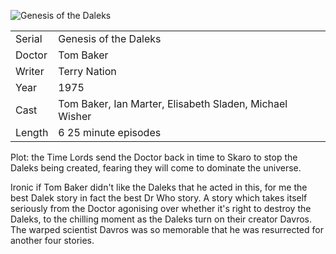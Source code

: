 ![Genesis of the Daleks](genesis_daleks.jpg)

| | |
|-|-|
Serial|Genesis of the Daleks
Doctor|Tom Baker
Writer|Terry Nation
Year|1975
Cast|Tom Baker, Ian Marter, Elisabeth Sladen, Michael Wisher
Length|6 25 minute episodes

Plot: the Time Lords send the Doctor back in
time to Skaro to stop the Daleks being created,
fearing they will come to dominate the universe.

Ironic if Tom Baker didn't like the Daleks that he
acted in this, for me the best Dalek story in fact the
best Dr Who story.  A story which takes itself
seriously from the Doctor agonising over whether it's
right to destroy the Daleks, to the chilling moment
as the Daleks turn on their creator Davros.  The
warped scientist Davros was so memorable that he
was resurrected for another four stories.

